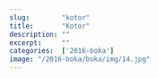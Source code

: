 ```yaml
---
slug:        "kotor"
title:       "Kotor"
description: ""
excerpt:     ""
categories:  ['2016-boka']
image: "/2016-boka/boka/img/14.jpg"
---
```

